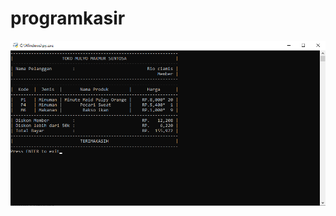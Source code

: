 # programkasir

![alt tampilan akhir](https://raw.githubusercontent.com/sidikfajars/programkasir/main/tampilanakhir.png)
